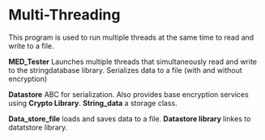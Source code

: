 # Multi-Threading
This program is used to run multiple threads at the same time to read and write to a file.
<div>
  <p>
    <strong>MED_Tester</strong> Launches multiple threads that simultaneously read and write to the stringdatabase library. Serializes data to a file (with and without encryption)
  </p>
  </div>
  
  <div>
  <p>
    <strong>Datastore</strong> ABC for serialization. Also provides base encryption services using <Strong>Crypto Library</strong>. <Strong> String_data</strong> a storage class.
  </p>
  </div>
  <div>
  <p>
    <strong>Data_store_file</strong> loads and saves data to a file. <strong> Datastore library </strong> linkes to datatstore library.
  </p>
  </div>
